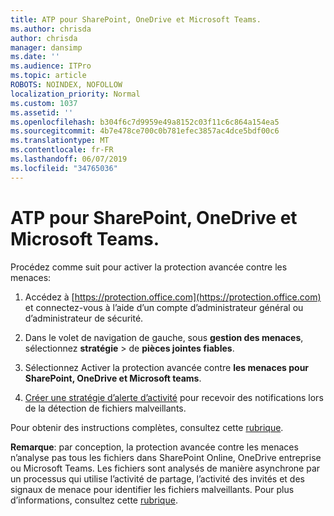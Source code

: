 ```yaml
---
title: ATP pour SharePoint, OneDrive et Microsoft Teams.
ms.author: chrisda
author: chrisda
manager: dansimp
ms.date: ''
ms.audience: ITPro
ms.topic: article
ROBOTS: NOINDEX, NOFOLLOW
localization_priority: Normal
ms.custom: 1037
ms.assetid: ''
ms.openlocfilehash: b304f6c7d9959e49a8152c03f11c6c864a154ea5
ms.sourcegitcommit: 4b7e478ce700c0b781efec3857ac4dce5bdf00c6
ms.translationtype: MT
ms.contentlocale: fr-FR
ms.lasthandoff: 06/07/2019
ms.locfileid: "34765036"
---
```

# <a name="atp-for-sharepoint-onedrive-and-microsoft-teams"></a>ATP pour SharePoint, OneDrive et Microsoft Teams.

Procédez comme suit pour activer la protection avancée contre les menaces:

1. Accédez à [https://protection.office.com](https://protection.office.com) et connectez-vous à l’aide d’un compte d’administrateur général ou d’administrateur de sécurité.

2. Dans le volet de navigation de gauche, sous **gestion des menaces**, sélectionnez **stratégie** \> de **pièces jointes fiables**.

3. Sélectionnez Activer la protection avancée contre **les menaces pour SharePoint, OneDrive et Microsoft teams**.

4. [Créer une stratégie d’alerte d’activité](https://docs.microsoft.com/office365/securitycompliance/create-activity-alerts) pour recevoir des notifications lors de la détection de fichiers malveillants.

Pour obtenir des instructions complètes, consultez cette [rubrique](https://docs.microsoft.com/office365/securitycompliance/turn-on-atp-for-spo-odb-and-teams).

**Remarque**: par conception, la protection avancée contre les menaces n’analyse pas tous les fichiers dans SharePoint Online, OneDrive entreprise ou Microsoft Teams. Les fichiers sont analysés de manière asynchrone par un processus qui utilise l’activité de partage, l’activité des invités et des signaux de menace pour identifier les fichiers malveillants. Pour plus d’informations, consultez cette [rubrique](https://docs.microsoft.com/office365/securitycompliance/atp-for-spo-odb-and-teams).
